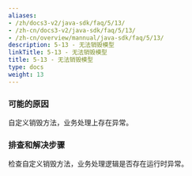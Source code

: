 ```yaml
---
aliases:
- /zh/docs3-v2/java-sdk/faq/5/13/
- /zh-cn/docs3-v2/java-sdk/faq/5/13/
- /zh-cn/overview/mannual/java-sdk/faq/5/13/
description: 5-13 - 无法销毁模型
linkTitle: 5-13 - 无法销毁模型
title: 5-13 - 无法销毁模型
type: docs
weight: 13
---
```







### 可能的原因

自定义销毁方法，业务处理上存在异常。

### 排查和解决步骤

检查自定义销毁方法，业务处理逻辑是否存在运行时异常。
